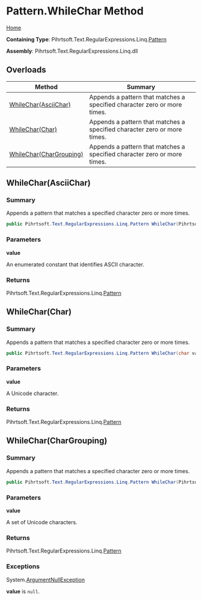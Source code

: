 # Pattern\.WhileChar Method

[Home](../../../../../../README.md)

**Containing Type**: Pihrtsoft\.Text\.RegularExpressions\.Linq\.[Pattern](../README.md)

**Assembly**: Pihrtsoft\.Text\.RegularExpressions\.Linq\.dll

## Overloads

| Method | Summary |
| ------ | ------- |
| [WhileChar(AsciiChar)](#Pihrtsoft_Text_RegularExpressions_Linq_Pattern_WhileChar_Pihrtsoft_Text_RegularExpressions_Linq_AsciiChar_) | Appends a pattern that matches a specified character zero or more times\. |
| [WhileChar(Char)](#Pihrtsoft_Text_RegularExpressions_Linq_Pattern_WhileChar_System_Char_) | Appends a pattern that matches a specified character zero or more times\. |
| [WhileChar(CharGrouping)](#Pihrtsoft_Text_RegularExpressions_Linq_Pattern_WhileChar_Pihrtsoft_Text_RegularExpressions_Linq_CharGrouping_) | Appends a pattern that matches a specified character zero or more times\. |

## WhileChar\(AsciiChar\) <a name="Pihrtsoft_Text_RegularExpressions_Linq_Pattern_WhileChar_Pihrtsoft_Text_RegularExpressions_Linq_AsciiChar_"></a>

### Summary

Appends a pattern that matches a specified character zero or more times\.

```csharp
public Pihrtsoft.Text.RegularExpressions.Linq.Pattern WhileChar(Pihrtsoft.Text.RegularExpressions.Linq.AsciiChar value)
```

### Parameters

**value**

An enumerated constant that identifies ASCII character\.

### Returns

Pihrtsoft\.Text\.RegularExpressions\.Linq\.[Pattern](../README.md)

## WhileChar\(Char\) <a name="Pihrtsoft_Text_RegularExpressions_Linq_Pattern_WhileChar_System_Char_"></a>

### Summary

Appends a pattern that matches a specified character zero or more times\.

```csharp
public Pihrtsoft.Text.RegularExpressions.Linq.Pattern WhileChar(char value)
```

### Parameters

**value**

A Unicode character\.

### Returns

Pihrtsoft\.Text\.RegularExpressions\.Linq\.[Pattern](../README.md)

## WhileChar\(CharGrouping\) <a name="Pihrtsoft_Text_RegularExpressions_Linq_Pattern_WhileChar_Pihrtsoft_Text_RegularExpressions_Linq_CharGrouping_"></a>

### Summary

Appends a pattern that matches a specified character zero or more times\.

```csharp
public Pihrtsoft.Text.RegularExpressions.Linq.Pattern WhileChar(Pihrtsoft.Text.RegularExpressions.Linq.CharGrouping value)
```

### Parameters

**value**

A set of Unicode characters\.

### Returns

Pihrtsoft\.Text\.RegularExpressions\.Linq\.[Pattern](../README.md)

### Exceptions

System\.[ArgumentNullException](https://docs.microsoft.com/en-us/dotnet/api/system.argumentnullexception)

**value** is `null`\.

